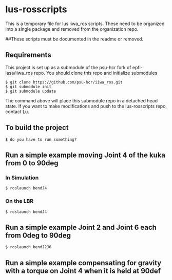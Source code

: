 # lus-rosscripts
This is a temporary file for lus iiwa_ros scripts. These need to be organized into a single package and removed from the organization repo.

##These scripts must be documented in the readme or removed. 

## Requirements

This project is set up as a submodule of the psu-hcr fork of epfl-lasa/iiwa_ros repo. You should clone this repo and initialize submodules

	$ git clone https://github.com/psu-hcr/iiwa_ros.git
	$ git submodule init
	$ git submodule update
	
The command above will place this submodule repo in a detached head state. If you want to make modifications and push to the lus-rosscripts repo, contact Lu.

## To build the project

	$ do you have to run something?
	
## Run a simple example moving Joint 4 of the kuka from 0 to 90deg
### In Simulation

	$ roslaunch bendJ4
	
### On the LBR

	$ roslaunch bendJ4

## Run a simple example Joint 2 and Joint 6 each from 0deg to 90deg

    $ roslaunch bendJ2J6
	
## Run a simple example compensating for gravity with a torque on Joint 4 when it is held at 90def